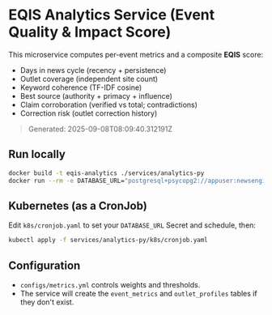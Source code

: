 # EQIS Analytics Service (Event Quality & Impact Score)

This microservice computes per-event metrics and a composite **EQIS** score:
- Days in news cycle (recency + persistence)
- Outlet coverage (independent site count)
- Keyword coherence (TF-IDF cosine)
- Best source (authority + primacy + influence)
- Claim corroboration (verified vs total; contradictions)
- Correction risk (outlet correction history)

> Generated: 2025-09-08T08:09:40.312191Z

## Run locally
```bash
docker build -t eqis-analytics ./services/analytics-py
docker run --rm -e DATABASE_URL="postgresql+psycopg2://appuser:newsengine2024@localhost:5432/newsdb" eqis-analytics
```

## Kubernetes (as a CronJob)
Edit `k8s/cronjob.yaml` to set your `DATABASE_URL` Secret and schedule, then:
```bash
kubectl apply -f services/analytics-py/k8s/cronjob.yaml
```

## Configuration
- `configs/metrics.yml` controls weights and thresholds.
- The service will create the `event_metrics` and `outlet_profiles` tables if they don't exist.
